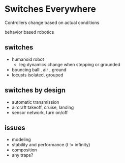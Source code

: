# Switches Everywhere

Controllers change based on actual conditions

behavior based robotics

## switches

- humanoid robot
  - leg dynamics change when stepping or grounded
- bouncing ball , air , ground
- locusts isolated, grouped

## switches by design

- automatic transmission
- aircraft takeoff, cruise, landing
- sensor network, turn on/off

## issues

- modeling
- stability and performance (t != infinity)
- composition
- any traps?
